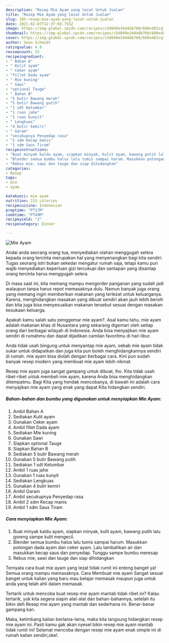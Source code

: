 ```yaml
---
description: "Resep Mie Ayam yang lezat Untuk Jualan"
title: "Resep Mie Ayam yang lezat Untuk Jualan"
slug: 185-resep-mie-ayam-yang-lezat-untuk-jualan
date: 2021-02-07T12:37:03.755Z
image: https://img-global.cpcdn.com/recipes/c5d049e34d4db760/680x482cq70/mie-ayam-foto-resep-utama.jpg
thumbnail: https://img-global.cpcdn.com/recipes/c5d049e34d4db760/680x482cq70/mie-ayam-foto-resep-utama.jpg
cover: https://img-global.cpcdn.com/recipes/c5d049e34d4db760/680x482cq70/mie-ayam-foto-resep-utama.jpg
author: Sean Schmidt
ratingvalue: 4.9
reviewcount: 15
recipeingredient:
- " Bahan A"
- " Kulit ayam"
- " Ceker ayam"
- "fillet Dada ayam"
- " Mie kuning"
- " Sawi"
- "optional Tauge"
- " Bahan B"
- "5 butir Bawang merah"
- "5 butir Bawang putih"
- "1 sdt Ketumbar"
- "1 ruas jahe"
- "1 ruas kunyit"
- " Lengkuas"
- "4 butir kemiri"
- " Garam"
- "secukupnya Penyedap rasa"
- "2 sdm Kecap manis"
- "1 sdm Saus Tiram"
recipeinstructions:
- "Buat minyak kaldu ayam, siapkan minyak, kulit ayam, bawang putih lalu goreng sampe kulit mengecil."
- "Blender semua bumbu halus lalu tumis sampai harum. Masukkan potongan dada ayam dan ceker ayam. Lalu tambahkan air dan masukkan kecap saus dan penyedap. Tunggu sampe bumbu meresap"
- "Rebus mie, sawi dan tauge dan siap dihidangkan"
categories:
- Resep
tags:
- mie
- ayam

katakunci: mie ayam 
nutrition: 213 calories
recipecuisine: Indonesian
preptime: "PT17M"
cooktime: "PT49M"
recipeyield: "2"
recipecategory: Dinner

---
```



![Mie Ayam](https://img-global.cpcdn.com/recipes/c5d049e34d4db760/680x482cq70/mie-ayam-foto-resep-utama.jpg)

Andai anda seorang orang tua, menyediakan olahan menggugah selera kepada orang tercinta merupakan hal yang menyenangkan bagi kita sendiri. Tugas seorang istri bukan sekedar mengatur rumah saja, tetapi kamu pun wajib menyediakan keperluan gizi tercukupi dan santapan yang disantap orang tercinta harus menggugah selera.

Di masa  saat ini, kita memang mampu mengorder panganan yang sudah jadi walaupun tanpa harus repot memasaknya dulu. Namun banyak juga orang yang memang ingin memberikan makanan yang terlezat untuk keluarganya. Karena, menghidangkan masakan yang dibuat sendiri akan jauh lebih bersih dan kita juga bisa menyesuaikan makanan tersebut sesuai dengan masakan kesukaan keluarga. 



Apakah kamu salah satu penggemar mie ayam?. Asal kamu tahu, mie ayam adalah makanan khas di Nusantara yang sekarang digemari oleh setiap orang dari berbagai wilayah di Indonesia. Anda bisa menyajikan mie ayam sendiri di rumahmu dan dapat dijadikan camilan favoritmu di hari libur.

Anda tidak usah bingung untuk menyantap mie ayam, sebab mie ayam tidak sukar untuk didapatkan dan juga kita pun boleh menghidangkannya sendiri di rumah. mie ayam bisa diolah dengan berbagai cara. Kini pun sudah banyak resep modern yang membuat mie ayam lebih nikmat.

Resep mie ayam juga sangat gampang untuk dibuat, lho. Kita tidak usah ribet-ribet untuk membeli mie ayam, karena Anda bisa menghidangkan ditempatmu. Bagi Kita yang hendak mencobanya, di bawah ini adalah cara menyajikan mie ayam yang enak yang dapat Kita hidangkan sendiri.

<!--inarticleads1-->

##### Bahan-bahan dan bumbu yang digunakan untuk menyiapkan Mie Ayam:

1. Ambil  Bahan A
1. Sediakan  Kulit ayam
1. Gunakan  Ceker ayam
1. Ambil fillet Dada ayam
1. Sediakan  Mie kuning
1. Gunakan  Sawi
1. Siapkan optional Tauge
1. Siapkan  Bahan B
1. Sediakan 5 butir Bawang merah
1. Gunakan 5 butir Bawang putih
1. Sediakan 1 sdt Ketumbar
1. Ambil 1 ruas jahe
1. Gunakan 1 ruas kunyit
1. Sediakan  Lengkuas
1. Gunakan 4 butir kemiri
1. Ambil  Garam
1. Ambil secukupnya Penyedap rasa
1. Ambil 2 sdm Kecap manis
1. Ambil 1 sdm Saus Tiram




<!--inarticleads2-->

##### Cara menyiapkan Mie Ayam:

1. Buat minyak kaldu ayam, siapkan minyak, kulit ayam, bawang putih lalu goreng sampe kulit mengecil.
1. Blender semua bumbu halus lalu tumis sampai harum. Masukkan potongan dada ayam dan ceker ayam. Lalu tambahkan air dan masukkan kecap saus dan penyedap. Tunggu sampe bumbu meresap
1. Rebus mie, sawi dan tauge dan siap dihidangkan




Ternyata cara buat mie ayam yang lezat tidak rumit ini enteng banget ya! Semua orang mampu memasaknya. Cara Membuat mie ayam Sangat sesuai banget untuk kalian yang baru mau belajar memasak maupun juga untuk anda yang telah ahli dalam memasak.

Tertarik untuk mencoba buat resep mie ayam mantab tidak ribet ini? Kalau tertarik, yuk kita segera siapin alat-alat dan bahan-bahannya, setelah itu bikin deh Resep mie ayam yang mantab dan sederhana ini. Benar-benar gampang kan. 

Maka, ketimbang kalian berlama-lama, maka kita langsung hidangkan resep mie ayam ini. Pasti kamu gak akan nyesel bikin resep mie ayam mantab tidak rumit ini! Selamat mencoba dengan resep mie ayam enak simple ini di rumah kalian sendiri,oke!.

